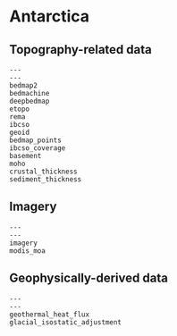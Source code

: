 # Antarctica

## Topography-related data

```{nbgallery}
---
---
bedmap2
bedmachine
deepbedmap
etopo
rema
ibcso
geoid
bedmap_points
ibcso_coverage
basement
moho
crustal_thickness
sediment_thickness
```

## Imagery

```{nbgallery}
---
---
imagery
modis_moa
```

## Geophysically-derived data

```{nbgallery}
---
---
geothermal_heat_flux
glacial_isostatic_adjustment
```